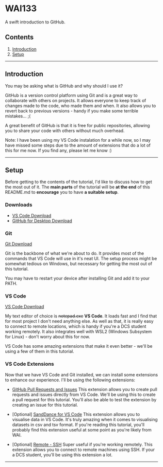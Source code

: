 # WAI133

A swift introduction to GitHub.

## Contents

1. [Introduction](#Introduction)
1. [Setup](#Setup)
<!-- 1. [Repositories](#Repositories) -->
<!-- 1. [Branches](#Branches) -->
<!-- 1. [Committing Changes](#Committing-Changes) -->
<!-- 1. [Pushing Changes](#Pushing-Changes) -->
<!-- 1. [Pulling Changes](#Pulling-Changes) -->
<!-- 1. [Merging](#Merging) -->
<!-- 1. [Pull Requests](#Pull-Requests) -->
<!-- 1. [Issues](#Issues) -->
<!-- 1. [About Me](#About-Me) -->
<!-- 1. [Resources](#Resources) -->

---

## Introduction

You may be asking what is GitHub and why should I use it?

GitHub is a version control platform using Git and is a great way to collaborate
with others on projects. It allows everyone to keep track of changes made to the
code, who made them and when. It also allows you to revert back to previous
versions - handy if you make some terrible mistakes... ;(

A great benefit of GitHub is that it is free for public repositories, allowing
you to share your code with others without much overhead.

Note: I have been using my VS Code instalation for a while now, so I may have
missed some steps due to the amount of extensions that do a lot of this for me
now. If you find any, please let me know :)

---

## Setup

Before getting to the contents of the tutorial, I'd like to discuss how to get
the most out of it. The **main parts** of the tutorial will be **at the end** of
this README.md to **encourage** you to have **a suitable setup**.

### Downloads

- [VS Code Download](https://code.visualstudio.com/)
- [GitHub for Desktop Download](https://desktop.github.com/)

<!-- TODO(JakubCzarlinski): Add images -->

### Git

[Git Download](https://git-scm.com/downloads)

Git is the backbone of what we're about to do. It provides most of the commands
that VS Code will use in it's neat UI. The setup process might be somewhat
tedious on Windows, but necessary for getting the most out of this tutorial.

You may have to restart your device after installing Git and add it to your
PATH.

### VS Code

[VS Code Download](https://code.visualstudio.com/)

My text editor of choice is ~~notepad.exe~~ **VS Code**. It loads fast and I
find that for most project I don't need anything else. As well as that, it is
really easy to connect to remote locations, which is handy if you're a DCS
student working remotely. It also integrates well with WSL2 (Windows Subsystem
for Linux) - don't worry about this for now.

VS Code has some amazing extensions that make it even better - we'll be using a
few of them in this tutorial.

### VS Code Extensions

Now that we have VS Code and Git installed, we can install some extensions to
enhance our experience. I'll be using the following extensions:

- [GitHub Pull Requests and Issues](https://marketplace.visualstudio.com/items?itemName=GitHub.vscode-pull-request-github)
    This extension allows you to create pull requests and issues directly from
    VS Code. We'll be using this to create a pull request for this tutorial.
    You'll also be able to test the extension by creating an issue for this
    tutorial.

- \[Optional\] [SandDance for VS Code](https://marketplace.visualstudio.com/items?itemName=msrvida.vscode-sanddance)
    This extension allows you to visualise data in VS Code. It's truly amazing
    when it comes to visualising datasets in csv and tsv format. If you're
    reading this tutorial, you'll probably find this extension useful at some
    point as you're likely from WAI.

- \[Optional\] [Remote - SSH](https://marketplace.visualstudio.com/items?itemName=ms-vscode-remote.remote-ssh)
    Super useful if you're working remotely. This extension allows you to
    connect to remote machines using SSH. If your a DCS student, you'll be
    using this extension a lot.

---
